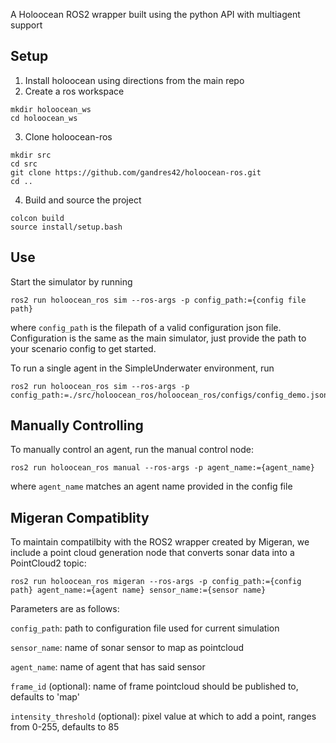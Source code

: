 A Holoocean ROS2 wrapper built using the python API with multiagent support

## Setup
1. Install holoocean using directions from the main repo
2. Create a ros workspace
```
mkdir holoocean_ws
cd holoocean_ws
```

3. Clone holoocean-ros
```
mkdir src
cd src
git clone https://github.com/gandres42/holoocean-ros.git
cd ..
```

4. Build and source the project
```
colcon build
source install/setup.bash
```

## Use
Start the simulator by running
```
ros2 run holoocean_ros sim --ros-args -p config_path:={config file path}
```
where `config_path` is the filepath of a valid configuration json file.  Configuration is the same as the main simulator, just provide the path to your scenario config to get started.

To run a single agent in the SimpleUnderwater environment, run
```
ros2 run holoocean_ros sim --ros-args -p config_path:=./src/holoocean_ros/holoocean_ros/configs/config_demo.json
```

## Manually Controlling
To manually control an agent, run the manual control node:
```
ros2 run holoocean_ros manual --ros-args -p agent_name:={agent_name}
```
where `agent_name` matches an agent name provided in the config file

## Migeran Compatiblity
To maintain compatilbity with the ROS2 wrapper created by Migeran, we include a point cloud generation node that converts sonar data into a PointCloud2 topic:
```
ros2 run holoocean_ros migeran --ros-args -p config_path:={config path} agent_name:={agent name} sensor_name:={sensor name}
```
Parameters are as follows:

`config_path`: path to configuration file used for current simulation

`sensor_name`: name of sonar sensor to map as pointcloud

`agent_name`: name of agent that has said sensor

`frame_id` (optional): name of frame pointcloud should be published to, defaults to 'map'

`intensity_threshold` (optional): pixel value at which to add a point, ranges from 0-255, defaults to 85